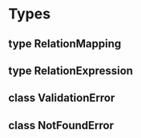 # Types

## type RelationMapping

## type RelationExpression

## class ValidationError

## class NotFoundError
